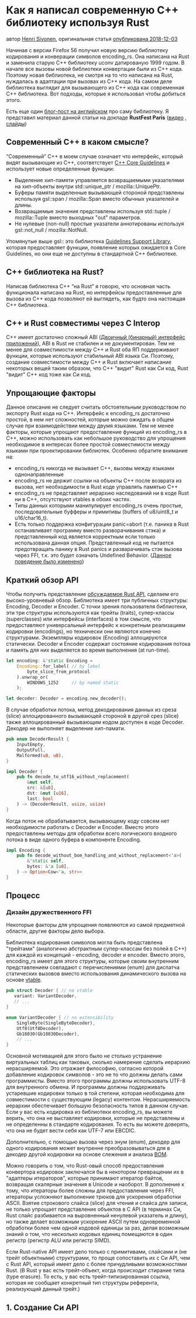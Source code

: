 # Как я написал современную С++ библиотеку используя Rust

автор [Henri Sivonen](https://hsivonen.fi/author/), оригинальная статья [опубликована 2018-12-03](https://hsivonen.fi/modern-cpp-in-rust/)

Начиная с версии Firefox 56 получил новую версию библиотеку кодирования и конверации символов encoding_rs. Она написана на Rust и заменила старую C++ библиотеку uconv датированую 1999 годом. В начале все вызовы новой библиотеки конвертации были из C++ кода. Поэтому новая библиотека, не смотря на то что написана на Rust, нуждалась в адаптации при вызовах из C++ кода. На самом деле библиотека выглядит для вызывающего из C++ кода как современная C++ библиотека. Вот подходы, которые я использовал чтобы добиться этого.

Есть еще один [блог-пост на английском](https://hsivonen.fi/encoding_rs/) про саму библиотеку. Я представил материал данной статьи на докладе **RustFest Paris** ([видео](https://media.ccc.de/v/rustfest18-5-a_rust_crate_that_also_quacks_like_a_modern_c_library) , [слайды](https://hsivonen.fi/rustfest2018/)) 
 
 ## Современный C++ в каком смысле?
 
 “Современный” C++ в моем случае означает что интерфейс, который видят вызывающие из C++, соответствует [C++ Core Guidelines](https://isocpp.github.io/CppCoreGuidelines/CppCoreGuidelines) и использует новые определенные функции:
 
 * Выделение хип-памяти управляется возвращаемыми указателями на хип-объекты внутри std::unique_ptr / mozilla::UniquePtr.
 * Буферы памяти выделенные вызывающей стороной представлены используя gsl::span / mozilla::Span вместо обычных указателей и длины.
 * Возвращаемые значения представлены используя std::tuple / mozilla::Tuple вместо выходных "out" параметров.
 * Не нулевые (non-null) простые указатели аннотированы используя gsl::not_null / mozilla::NotNull.   
 
Упомянутые выше gsl:: это библиотека [Guidelines Support Library](https://github.com/microsoft/GSL), которая предоставляет функции, появление которых ожидается в Core Guidelines, но они еще не доступны в стандартной C++ библиотеке.

## C++ библиотека на Rust?

Написав библиотека C++ “на Rust” я говорю, что основная часть функционала написана на Rust, но интерфейсы предоставленные для вызова из C++ кода позволяют ей выглядеть, как будто она настоящая C++ библиотека.

## C++ и Rust совместимы через C Interop

C++ имеет достаточно сложный ABI ([Двоичный (бинарный) интерфейс приложений](https://ru.wikipedia.org/wiki/%D0%94%D0%B2%D0%BE%D0%B8%D1%87%D0%BD%D1%8B%D0%B9_%D0%B8%D0%BD%D1%82%D0%B5%D1%80%D1%84%D0%B5%D0%B9%D1%81_%D0%BF%D1%80%D0%B8%D0%BB%D0%BE%D0%B6%D0%B5%D0%BD%D0%B8%D0%B9)), ABI в Rust не стабилен и не документирован. Тем не менее для совместимости между C++ и Rust оба ЯП поддерживают функции, которые используют стабильный ABI языка Cи. Поэтому, создание совместимости между C++ и Rust включает написание некоторых вещей таким образом, что C++ "видит" Rust как Cи код, Rust "видит" C++ код тоже как Cи код.

## Упрощающие факторы

Данное описание не следует считать обстоятельным руководством по экспорту Rust кода на C++. Интерфейс к encoding_rs достаточно простой, в нем нет сложностей, которые можно ожидать в общем случае при взаимодействии между двумя языками. Тем не менее факторы, которые упрощают предоставление функций из encoding_rs в C++, можно использовать как небольшое руководство для упрощения необходимое в интересах более простой совместимости между языками при проектировании библиотек. Особенно обратите внимание на:

* encoding_rs никогда не вызывает C++, вызовы между языками однонаправленные
* encoding_rs не держит ссылки на объекты C++ после возврата из вызова, нет необходимости в Rust коде управлять памятью C++
* encoding_rs не представляет иерархию наследований ни в коде Rust ни в C++, отсутствуют vtables в обоих частях.
* Типы данных которыми манипулирует encoding_rs очень простые, последовательные буфферы и примитивы (buffers of u8/uint8_t и u16/char16_t). 
* Есть только поддержка конфигурации panic=abort (т.е. паника в Rust останавливает программу вместо разворачивания стэка) и представленный код является корректным если только использована данная опция. Представленный код не пытается предотвращать панику в Rust panics и разварачивать стэк вызова через FFI, т.к. это будет означать Undefined Behavior. ([Данное поведение было изменено](https://github.com/rust-lang/rust/pull/55982))

## Краткий обзор API

Чтобы получить представление [обсуждаемое Rust API](https://docs.rs/encoding_rs/0.8.14/encoding_rs/), сделаем его высоко-уровневый обзор. Библиотека имеет три публичных структуры: Encoding, Decoder и Encoder. С точки зрения пользователя библиотеки, эти три структуры используются как трейты (traits),  супер-классы (superclasses) или интерфейсы (interfaces) в том смысле, что предоставляют универсальный интерфейс к конкретным реализациям кодировки (encodings), но технически они являются конечно структурами. Экземпляры кодировок (Encoding) аллоцируются статически. Decoder и Encoder содержат состояние кодирования потока и память для них выделяется во время выполнения (at run-time).

```rust
let encoding: &'static Encoding =
    Encoding::for_label( // by label
        byte_slice_from_protocol
    ).unwrap_or(
        WINDOWS_1252     // by named static
    );

let decoder: Decoder = encoding.new_decoder();
```
В случае обработки потока, метод декодирования данных из среза (slice) аллоцированного вызывающей стороной в другой срез (slice) также аллоцированный вызывающим кодом доступен в коде Decoder. Декодер не выполняет выделение хип-памати.  

```rust
pub enum DecoderResult {
    InputEmpty,
    OutputFull,
    Malformed(u8, u8),
}

impl Decoder {
    pub fn decode_to_utf16_without_replacement(
        &mut self,
        src: &[u8],
        dst: &mut [u16],
        last: bool
    ) -> (DecoderResult, usize, usize)
}
```
Когда поток не обрабатывается, вызывающему коду совсем нет необходимости работать с Decoder и Encoder. Вместо этого предоставлены методы для обработки всего логического входного потока в виде одного буфера в компоненте Encoding. 

```rust
impl Encoding {
    pub fn decode_without_bom_handling_and_without_replacement<'a>(
        &'static self,
        bytes: &'a [u8],
    ) -> Option<Cow<'a, str>>
}
```

## Процесс

### Дизайн дружественного FFI

Некоторые факторы для упрощения появляются из самой предметной области, другие факторы дело выбора.

Библиотека кодирования символов могла быть представлена "трейтами" (аналогично абстрактным супер-классам без полей в C++) для каждой из концепций - encoding, decoder и encoder. Вместо этого, encoding_rs имеет для этого структуры, которые своим внутренним представлением совпадают с перечислениями (enum) для диспатча статических вызовов вместо использования динамического вызова на основе [vtable](https://en.wikipedia.org/wiki/Virtual_method_table).

```rust
pub struct Decoder { // no vtable
   variant: VariantDecoder,
   // ...
}

enum VariantDecoder { // no extensibility
    SingleByte(SingleByteDecoder),
    Utf8(Utf8Decoder),
    Gb18030(Gb18030Decoder),
    // ...
}
```

Основной мотивацией для этого было не столько устранение виртуальных таблиц как таковых, сколько намерение сделать иерархию нерасширяемой. Это отражает философию, согласно которой добавление кодировок символов - это не то что должны делать сами программисты. Вместо этого программы должны использовать UTF-8 для внутренного обмена. И программы должны поддерживать устаревшие кодировки только в той степени, которая необходима для совместимости с существующим (legacy) контентом. Нерасширяемость иерархии обеспечивает большую безопасность типов в данном случае. Если у вас есть кодировка из библиотеки encoding_rs, вы можете верить, что она не выставляет кодировки, которые не представлены и не определенны в стандарте кодирования. То есть вы можете доверять, что она не будет вести себя как UTF-7 или EBCDIC.

Дополнительно, с помощью вызова через энум (enum), декодер для одного кодирования может внутренне преобразовываться для в декодер другой кодировки на основе слежения и анализа [BOM](https://en.wikipedia.org/wiki/Byte_order_mark).  

Можно говорить о том, что Rust-овый способ предоставления конвертора кодировок заключался бы в некотором превращении их в "адаптеры итераторов", которые принимают итератор байтов, возвращая скалярные значения в Unicode и наоборот. В дополнение к тому, что итераторы более сложны для предоставления через FFI, итераторы усложняют выполнение трюков для ускорения обработки ASCII. Взятие строкового слайса (slice) для чтения и слайса для записи, не только упрощает представление объектов в C API (в терминах Cи, Rust слайс разбивается на выровненный ненулевой указатель и длину), но также делает возможным ускорение ASCII путем одновременной обработки более чем одной кодовой единицы за раз, делая возможным знаний о том, что несколько кодовых единиц помещаются в один регистр (регистр ALU или регистр SIMD).

Если Rust-native API имеет дело только с примитивами, слайсами и (не трейт объектными) структурами, то проще сопоставить их с Cи API, чем с Rust API, который имеет дело с более причудливыми возможностями Rust. (В Rust у вас есть трейт-объект, когда происходит стирание типа (type erasure). То есть, у вас есть трейт-типизированная ссылка, которая не сообщает конкретный тип структуры референта, реализующий данный трейт.)

## 1. Создание Cи API

